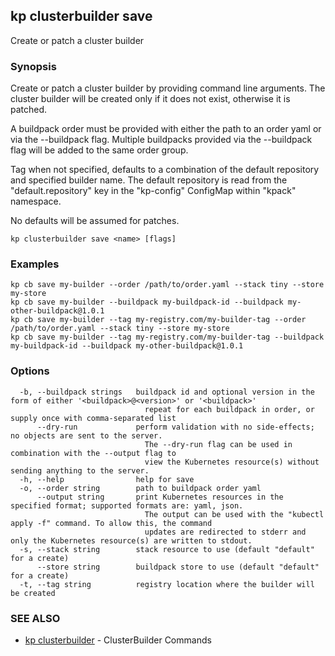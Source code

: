 ## kp clusterbuilder save

Create or patch a cluster builder

### Synopsis

Create or patch a cluster builder by providing command line arguments.
The cluster builder will be created only if it does not exist, otherwise it is patched.

A buildpack order must be provided with either the path to an order yaml or via the --buildpack flag.
Multiple buildpacks provided via the --buildpack flag will be added to the same order group. 

Tag when not specified, defaults to a combination of the default repository and specified builder name.
The default repository is read from the "default.repository" key in the "kp-config" ConfigMap within "kpack" namespace.

No defaults will be assumed for patches.


```
kp clusterbuilder save <name> [flags]
```

### Examples

```
kp cb save my-builder --order /path/to/order.yaml --stack tiny --store my-store
kp cb save my-builder --buildpack my-buildpack-id --buildpack my-other-buildpack@1.0.1
kp cb save my-builder --tag my-registry.com/my-builder-tag --order /path/to/order.yaml --stack tiny --store my-store
kp cb save my-builder --tag my-registry.com/my-builder-tag --buildpack my-buildpack-id --buildpack my-other-buildpack@1.0.1
```

### Options

```
  -b, --buildpack strings   buildpack id and optional version in the form of either '<buildpack>@<version>' or '<buildpack>'
                              repeat for each buildpack in order, or supply once with comma-separated list
      --dry-run             perform validation with no side-effects; no objects are sent to the server.
                              The --dry-run flag can be used in combination with the --output flag to
                              view the Kubernetes resource(s) without sending anything to the server.
  -h, --help                help for save
  -o, --order string        path to buildpack order yaml
      --output string       print Kubernetes resources in the specified format; supported formats are: yaml, json.
                              The output can be used with the "kubectl apply -f" command. To allow this, the command
                              updates are redirected to stderr and only the Kubernetes resource(s) are written to stdout.
  -s, --stack string        stack resource to use (default "default" for a create)
      --store string        buildpack store to use (default "default" for a create)
  -t, --tag string          registry location where the builder will be created
```

### SEE ALSO

* [kp clusterbuilder](kp_clusterbuilder.md)	 - ClusterBuilder Commands

